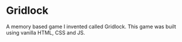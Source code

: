 # Gridlock
A memory based game I invented called Gridlock. This game was built using vanilla HTML, CSS and JS.
